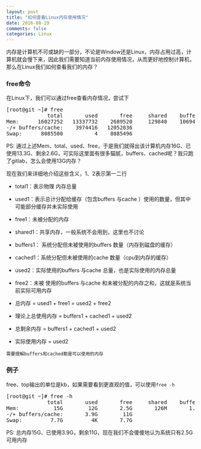 ```yaml
---
layout: post
title: "如何查看Linux内存使用情况"
date: 2016-08-19
comments: false
categories: Linux
---
```


内存是计算机不可或缺的一部分，不论是Window还是Linux，内存占用过高，计算机就会慢下来，因此我们需要知道当前内存使用情况，从而更好地控制计算机，那么在Linux我们如何查看我们的内存？

### free命令
在Linux下，我们可以通过free查看内存情况，尝试下
<pre>
[root@git ~]# free
             total       used       free     shared    buffers     cached
Mem:      16027252   13337732    2689520     129840    1069464    8293852
-/+ buffers/cache:    3974416   12052836 
Swap:      8085500          4    8085496 
</pre>
PS: 通过上述Mem、total、used、free，于是我们就得出该计算机内存16G、已使用13.3G、剩余2.6G，可实际这里面有很多猫腻，buffers、cached呢？我只跑了gitlab，怎么会使用13G内存？

现在我们来详细地介绍这些含义，1、2表示第一二行

* total1：表示物理 内存总量
* used1：表示总计分配给缓存（包含buffers 与cache ）使用的数量，但其中可能部分缓存并未实际使用
* free1：未被分配的内存
* shared1：共享内存，一般系统不会用到，这里也不讨论
* buffers1： 系统分配但未被使用的buffers 数量（内存到磁盘的缓存）
* cached1：系统分配但未被使用的cache 数量（cpu到内存的缓存）
* used2：实际使用的buffers 与cache 总量，也是实际使用的内存总量
* free2：未被 使用的buffers 与cache 和未被分配的内存之和，这就是系统当前实际可用内存

* 总内存 = used1 + free1 = used2 + free2
* 理论上总使用内存 = buffers1 + cached1 + used2
* 总剩余内存 =  buffers1 + cached1 + used2
* 实际使用内存 = used2

`需要理解buffers和cached都是可以使用的内存`

### 例子
free、top输出的单位是kb，如果需要看到更直观的值，可以使用`free -h`
<pre>
[root@git ~]# free -h
             total       used       free     shared    buffers     cached
Mem:           15G        12G       2.5G       126M       1.0G       7.9G
-/+ buffers/cache:       3.9G        11G 
Swap:         7.7G         4K       7.7G 
</pre>
PS: 总内存15G、已使用3.9G，剩余11G，现在我们不会傻傻地认为系统只有2.5G可用内存
